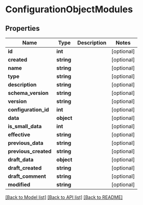 # ConfigurationObjectModules

## Properties
Name | Type | Description | Notes
------------ | ------------- | ------------- | -------------
**id** | **int** |  | [optional] 
**created** | **string** |  | [optional] 
**name** | **string** |  | [optional] 
**type** | **string** |  | [optional] 
**description** | **string** |  | [optional] 
**schema_version** | **string** |  | [optional] 
**version** | **string** |  | [optional] 
**configuration_id** | **int** |  | [optional] 
**data** | **object** |  | [optional] 
**is_small_data** | **int** |  | [optional] 
**effective** | **string** |  | [optional] 
**previous_data** | **string** |  | [optional] 
**previous_created** | **string** |  | [optional] 
**draft_data** | **object** |  | [optional] 
**draft_created** | **string** |  | [optional] 
**draft_comment** | **string** |  | [optional] 
**modified** | **string** |  | [optional] 

[[Back to Model list]](../README.md#documentation-for-models) [[Back to API list]](../README.md#documentation-for-api-endpoints) [[Back to README]](../README.md)



